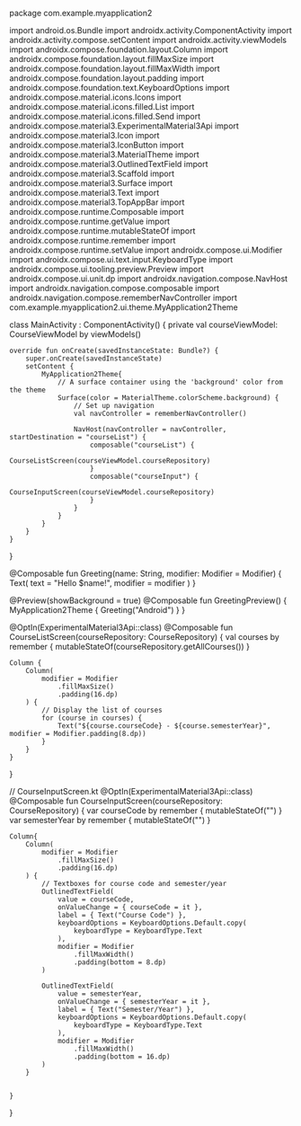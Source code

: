 package com.example.myapplication2

import android.os.Bundle
import androidx.activity.ComponentActivity
import androidx.activity.compose.setContent
import androidx.activity.viewModels
import androidx.compose.foundation.layout.Column
import androidx.compose.foundation.layout.fillMaxSize
import androidx.compose.foundation.layout.fillMaxWidth
import androidx.compose.foundation.layout.padding
import androidx.compose.foundation.text.KeyboardOptions
import androidx.compose.material.icons.Icons
import androidx.compose.material.icons.filled.List
import androidx.compose.material.icons.filled.Send
import androidx.compose.material3.ExperimentalMaterial3Api
import androidx.compose.material3.Icon
import androidx.compose.material3.IconButton
import androidx.compose.material3.MaterialTheme
import androidx.compose.material3.OutlinedTextField
import androidx.compose.material3.Scaffold
import androidx.compose.material3.Surface
import androidx.compose.material3.Text
import androidx.compose.material3.TopAppBar
import androidx.compose.runtime.Composable
import androidx.compose.runtime.getValue
import androidx.compose.runtime.mutableStateOf
import androidx.compose.runtime.remember
import androidx.compose.runtime.setValue
import androidx.compose.ui.Modifier
import androidx.compose.ui.text.input.KeyboardType
import androidx.compose.ui.tooling.preview.Preview
import androidx.compose.ui.unit.dp
import androidx.navigation.compose.NavHost
import androidx.navigation.compose.composable
import androidx.navigation.compose.rememberNavController
import com.example.myapplication2.ui.theme.MyApplication2Theme

class MainActivity : ComponentActivity() {
    private val courseViewModel: CourseViewModel by viewModels()

    override fun onCreate(savedInstanceState: Bundle?) {
        super.onCreate(savedInstanceState)
        setContent {
            MyApplication2Theme{
                // A surface container using the 'background' color from the theme
                Surface(color = MaterialTheme.colorScheme.background) {
                    // Set up navigation
                    val navController = rememberNavController()

                    NavHost(navController = navController, startDestination = "courseList") {
                        composable("courseList") {
                            CourseListScreen(courseViewModel.courseRepository)
                        }
                        composable("courseInput") {
                            CourseInputScreen(courseViewModel.courseRepository)
                        }
                    }
                }
            }
        }
    }
}

@Composable
fun Greeting(name: String, modifier: Modifier = Modifier) {
    Text(
        text = "Hello $name!",
        modifier = modifier
    )
}

@Preview(showBackground = true)
@Composable
fun GreetingPreview() {
    MyApplication2Theme {
        Greeting("Android")
    }
}

@OptIn(ExperimentalMaterial3Api::class)
@Composable
fun CourseListScreen(courseRepository: CourseRepository) {
    val courses by remember { mutableStateOf(courseRepository.getAllCourses()) }

    Column {
        Column(
            modifier = Modifier
                .fillMaxSize()
                .padding(16.dp)
        ) {
            // Display the list of courses
            for (course in courses) {
                Text("${course.courseCode} - ${course.semesterYear}", modifier = Modifier.padding(8.dp))
            }
        }
    }
}

// CourseInputScreen.kt
@OptIn(ExperimentalMaterial3Api::class)
@Composable
fun CourseInputScreen(courseRepository: CourseRepository) {
    var courseCode by remember { mutableStateOf("") }
    var semesterYear by remember { mutableStateOf("") }
    
    Column{
        Column(
            modifier = Modifier
                .fillMaxSize()
                .padding(16.dp)
        ) {
            // Textboxes for course code and semester/year
            OutlinedTextField(
                value = courseCode,
                onValueChange = { courseCode = it },
                label = { Text("Course Code") },
                keyboardOptions = KeyboardOptions.Default.copy(
                    keyboardType = KeyboardType.Text
                ),
                modifier = Modifier
                    .fillMaxWidth()
                    .padding(bottom = 8.dp)
            )

            OutlinedTextField(
                value = semesterYear,
                onValueChange = { semesterYear = it },
                label = { Text("Semester/Year") },
                keyboardOptions = KeyboardOptions.Default.copy(
                    keyboardType = KeyboardType.Text
                ),
                modifier = Modifier
                    .fillMaxWidth()
                    .padding(bottom = 16.dp)
            )
        }


    }
}
